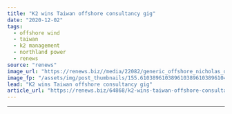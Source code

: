 ```yaml
---
title: "K2 wins Taiwan offshore consultancy gig"
date: "2020-12-02"
tags: 
  - offshore wind
  - taiwan
  - k2 management
  - northland power
  - renews
source: "renews"
image_url: "https://renews.biz//media/22082/generic_offshore_nicholas_doherty_unsplash.jpg?mode=crop&width=770&heightratio=0.6103896103896103896103896104&slimmage=true"
image_fp: "/assets/img/post_thumbnails/155.6103896103896103896103896104&slimmage=true"
lead: "K2 wins Taiwan offshore consultancy gig"
article_url: "https://renews.biz/64868/k2-wins-taiwan-offshore-consultancy-gig/"
---
```


---
